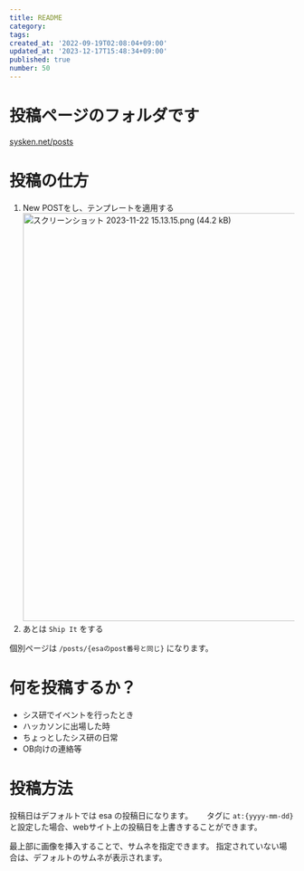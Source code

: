 ```yaml
---
title: README
category:
tags:
created_at: '2022-09-19T02:08:04+09:00'
updated_at: '2023-12-17T15:48:34+09:00'
published: true
number: 50
---
```


# 投稿ページのフォルダです

[sysken.net/posts](https://www.sysken.net/posts)

# 投稿の仕方

1. New POSTをし、テンプレートを適用する
   <img width="721" alt="スクリーンショット 2023-11-22 15.13.15.png (44.2 kB)" src="/img/markdown/50/b961776a-3e83-493a-927b-72ccc8acc44f.png">
2. あとは `Ship It` をする

個別ページは `/posts/{esaのpost番号と同じ}` になります。

# 何を投稿するか？

- シス研でイベントを行ったとき
- ハッカソンに出場した時
- ちょっとしたシス研の日常
- OB向けの連絡等

# 投稿方法

投稿日はデフォルトでは esa の投稿日になります。　　
タグに `at:{yyyy-mm-dd}` と設定した場合、webサイト上の投稿日を上書きすることができます。

最上部に画像を挿入することで、サムネを指定できます。
指定されていない場合は、デフォルトのサムネが表示されます。
